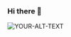 ### Hi there 👋

<!--
**cookiefox387/cookiefox387** is a ✨ _special_ ✨ repository because its `README.md` (this file) appears on your GitHub profile.

Here are some ideas to get you started:

- 🔭 I’m currently working on ...
- 🌱 I’m currently learning ...
- 👯 I’m looking to collaborate on ...
- 🤔 I’m looking for help with ...
- 💬 Ask me about ...
- 📫 How to reach me: ...
- 😄 Pronouns: ...
- ⚡ Fun fact: ...
-->

<picture>
 <source media="(prefers-color-scheme: dark)" srcset="https//pbs.twimg.com/media/E3h_p5fX0AMBU6a.jpg">
 <source media="(prefers-color-scheme: light)" srcset="[https//pbs.twimg.com/media/E3h_p5fX0AMBU6a.jpg)">
 <img alt="YOUR-ALT-TEXT" src="https//pbs.twimg.com/media/E3h_p5fX0AMBU6a.jpg">
</picture>
